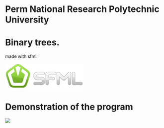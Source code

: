# Perm National Research Polytechnic University
# Binary trees.

made with sfml

<img width=252 height=81 src="./pic/logo.png">

# Demonstration of the program

<image src="./pic/dev22.gif">
